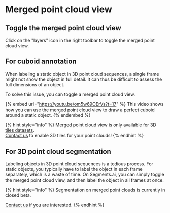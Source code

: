 # Merged point cloud view

## Toggle the merged point cloud view

Click on the "layers" icon in the right toolbar to toggle the merged point cloud view.

## For cuboid annotation

When labeling a static object in 3D point cloud sequences, a single frame might not show the object in full detail. It can thus be difficult to assess the full dimensions of an object.

To solve this issue, you can toggle a merged point cloud view.

{% embed url="https://youtu.be/om5w69OErVs?t=17" %}
This video shows how you can use the merged point cloud view to draw a perfect cuboid around a static object.
{% endembed %}

{% hint style="info" %}
Merged point cloud view is only available for [3D tiles datasets](../../background/3d-tiles.md). \
[Contact us](https://segments.ai/contact) to enable 3D tiles for your point clouds!
{% endhint %}

## For 3D point cloud segmentation

Labeling objects in 3D point cloud sequences is a tedious process. For static objects, you typically have to label the object in each frame separately, which is a waste of time. On Segments.ai, you can simply toggle the merged point cloud view, and then label the object in all frames at once.

{% hint style="info" %}
Segmentation on merged point clouds is currently in closed beta.

[Contact us](https://segments.ai/contact) if you are interested.
{% endhint %}
